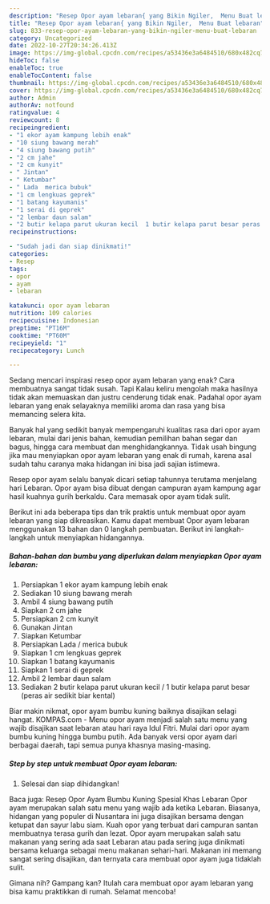 ```yaml
---
description: "Resep Opor ayam lebaran{ yang Bikin Ngiler,  Menu Buat lebaran"
title: "Resep Opor ayam lebaran{ yang Bikin Ngiler,  Menu Buat lebaran"
slug: 833-resep-opor-ayam-lebaran-yang-bikin-ngiler-menu-buat-lebaran
category: Uncategorized
date: 2022-10-27T20:34:26.413Z
image: https://img-global.cpcdn.com/recipes/a53436e3a6484510/680x482cq70/opor-ayam-lebaran-foto-resep-utama.jpg
hideToc: false
enableToc: true
enableTocContent: false
thumbnail: https://img-global.cpcdn.com/recipes/a53436e3a6484510/680x482cq70/opor-ayam-lebaran-foto-resep-utama.jpg
cover: https://img-global.cpcdn.com/recipes/a53436e3a6484510/680x482cq70/opor-ayam-lebaran-foto-resep-utama.jpg
author: Admin
authorAv: notfound
ratingvalue: 4
reviewcount: 8
recipeingredient:
- "1 ekor ayam kampung lebih enak"
- "10 siung bawang merah"
- "4 siung bawang putih"
- "2 cm jahe"
- "2 cm kunyit"
- " Jintan"
- " Ketumbar"
- " Lada  merica bubuk"
- "1 cm lengkuas geprek"
- "1 batang kayumanis"
- "1 serai di geprek"
- "2 lembar daun salam"
- "2 butir kelapa parut ukuran kecil  1 butir kelapa parut besar peras air sedikit biar kental"
recipeinstructions:

- "Sudah jadi dan siap dinikmati!"
categories:
- Resep
tags:
- opor
- ayam
- lebaran

katakunci: opor ayam lebaran 
nutrition: 109 calories
recipecuisine: Indonesian
preptime: "PT16M"
cooktime: "PT60M"
recipeyield: "1"
recipecategory: Lunch

---
```



Sedang mencari inspirasi resep opor ayam lebaran yang enak? Cara membuatnya sangat tidak susah. Tapi Kalau keliru mengolah maka hasilnya tidak akan memuaskan dan justru cenderung tidak enak. Padahal opor ayam lebaran yang enak selayaknya memiliki aroma dan rasa yang bisa memancing selera kita.


Banyak hal yang sedikit banyak mempengaruhi kualitas rasa dari opor ayam lebaran, mulai dari jenis bahan, kemudian pemilihan bahan segar dan bagus, hingga cara membuat dan menghidangkannya. Tidak usah bingung jika mau menyiapkan opor ayam lebaran yang enak di rumah, karena asal sudah tahu caranya maka hidangan ini bisa jadi sajian istimewa.

Resep opor ayam selalu banyak dicari setiap tahunnya terutama menjelang hari Lebaran. Opor ayam bisa dibuat dengan campuran ayam kampung agar hasil kuahnya gurih berkaldu. Cara memasak opor ayam tidak sulit.


Berikut ini ada beberapa tips dan trik praktis untuk membuat opor ayam lebaran yang siap dikreasikan. Kamu dapat membuat Opor ayam lebaran menggunakan 13 bahan dan 0 langkah pembuatan. Berikut ini langkah-langkah untuk menyiapkan hidangannya.

<!--inarticleads1-->

##### Bahan-bahan dan bumbu yang diperlukan dalam menyiapkan Opor ayam lebaran:

1. Persiapkan 1 ekor ayam kampung lebih enak
1. Sediakan 10 siung bawang merah
1. Ambil 4 siung bawang putih
1. Siapkan 2 cm jahe
1. Persiapkan 2 cm kunyit
1. Gunakan  Jintan
1. Siapkan  Ketumbar
1. Persiapkan  Lada / merica bubuk
1. Siapkan 1 cm lengkuas geprek
1. Siapkan 1 batang kayumanis
1. Siapkan 1 serai di geprek
1. Ambil 2 lembar daun salam
1. Sediakan 2 butir kelapa parut ukuran kecil / 1 butir kelapa parut besar (peras air sedikit biar kental)


Biar makin nikmat, opor ayam bumbu kuning baiknya disajikan selagi hangat. KOMPAS.com - Menu opor ayam menjadi salah satu menu yang wajib disajikan saat lebaran atau hari raya Idul Fitri. Mulai dari opor ayam bumbu kuning hingga bumbu putih. Ada banyak versi opor ayam dari berbagai daerah, tapi semua punya khasnya masing-masing. 

<!--inarticleads2-->

##### Step by step untuk membuat Opor ayam lebaran:


1. Selesai dan siap dihidangkan!

Baca juga: Resep Opor Ayam Bumbu Kuning Spesial Khas Lebaran Opor ayam merupakan salah satu menu yang wajib ada ketika Lebaran. Biasanya, hidangan yang populer di Nusantara ini juga disajikan bersama dengan ketupat dan sayur labu siam. Kuah opor yang terbuat dari campuran santan membuatnya terasa gurih dan lezat. Opor ayam merupakan salah satu makanan yang sering ada saat Lebaran atau pada sering juga dinikmati bersama keluarga sebagai menu makanan sehari-hari. Makanan ini memang sangat sering disajikan, dan ternyata cara membuat opor ayam juga tidaklah sulit. 

Gimana nih? Gampang kan? Itulah cara membuat opor ayam lebaran yang bisa kamu praktikkan di rumah. Selamat mencoba!
